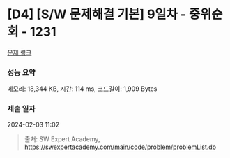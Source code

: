 # [D4] [S/W 문제해결 기본] 9일차 - 중위순회 - 1231 

[문제 링크](https://swexpertacademy.com/main/code/problem/problemDetail.do?contestProbId=AV140YnqAIECFAYD) 

### 성능 요약

메모리: 18,344 KB, 시간: 114 ms, 코드길이: 1,909 Bytes

### 제출 일자

2024-02-03 11:02



> 출처: SW Expert Academy, https://swexpertacademy.com/main/code/problem/problemList.do